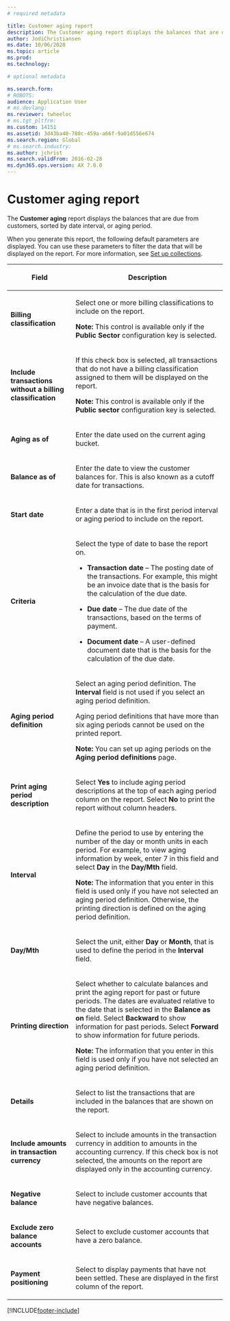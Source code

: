 ```yaml
---
# required metadata

title: Customer aging report
description: The Customer aging report displays the balances that are due from customers, sorted by date interval, or aging period.
author: JodiChristiansen
ms.date: 10/06/2020
ms.topic: article
ms.prod: 
ms.technology: 

# optional metadata

ms.search.form: 
# ROBOTS: 
audience: Application User
# ms.devlang: 
ms.reviewer: twheeloc
# ms.tgt_pltfrm: 
ms.custom: 14151
ms.assetid: 3d43ba40-780c-459a-a66f-9a01d556e674
ms.search.region: Global
# ms.search.industry: 
ms.author: jchrist
ms.search.validFrom: 2016-02-28
ms.dyn365.ops.version: AX 7.0.0
---
```


# Customer aging report 

The **Customer aging** report displays the balances that are due from customers, sorted by date interval, or aging period.

When you generate this report, the following default parameters are displayed. You can use these parameters to filter the data that will be displayed on the report. For more information, see [Set up collections](set-up-collections.md).

<table>
<colgroup>
<col>
<col>
</colgroup>
<thead>
<tr class="header">
<th><p>Field</p></th>
<th><p>Description</p></th>
</tr>
</thead>
<tbody>
<tr class="odd">
<td><p><strong>Billing classification</strong></p></td>
<td><p>Select one or more billing classifications to include on the report.</p>
<div class="alert">

**Note:** This control is available only if the <STRONG>Public Sector</STRONG> configuration key is selected.</P>


</div></td>
</tr>
<tr class="even">
<td><p><strong>Include transactions without a billing classification</strong></p></td>
<td><p>If this check box is selected, all transactions that do not have a billing classification assigned to them will be displayed on the report.</p>
<div class="alert">

**Note:** This control is available only if the <STRONG>Public sector</STRONG> configuration key is selected.</P>

</div></td>
</tr>
<tr class="odd">
<td><p><strong>Aging as of</strong></p></td>
<td><p>Enter the date used on the current aging bucket.</p></td>
</tr>
<tr class="odd">
<td><p><strong>Balance as of</strong></p></td>
<td><p>Enter the date to view the customer balances for. This is also known as a cutoff date for transactions.</p></td>
</tr>
<tr class="even">
<td><p><strong>Start date</strong></p></td>
<td><p>Enter a date that is in the first period interval or aging period to include on the report.</p></td>
</tr>
<tr class="odd">
<td><p><strong>Criteria</strong></p></td>
<td><p>Select the type of date to base the report on.</p>
<ul>
<li><p><strong>Transaction date</strong> – The posting date of the transactions. For example, this might be an invoice date that is the basis for the calculation of the due date.</p></li>
<li><p><strong>Due date</strong> – The due date of the transactions, based on the terms of payment.</p></li>
<li><p><strong>Document date</strong> – A user-defined document date that is the basis for the calculation of the due date.</p></li>
</ul></td>
</tr>
<tr class="even">
<td><p><strong>Aging period definition</strong></p></td>
<td><p>Select an aging period definition. The <strong>Interval</strong> field is not used if you select an aging period definition.</p>
<p>Aging period definitions that have more than six aging periods cannot be used on the printed report.</p>
<div class="alert">

**Note:** You can set up aging periods on the <STRONG>Aging period definitions</STRONG> page.</P>


</div></td>
</tr>
<tr class="odd">
<td><p><strong>Print aging period description</strong></p></td>
<td><p>Select <strong>Yes</strong> to include aging period descriptions at the top of each aging period column on the report. Select <strong>No</strong> to print the report without column headers.</p></td>
</tr>
<tr class="even">
<td><p><strong>Interval</strong></p></td>
<td><p>Define the period to use by entering the number of the day or month units in each period. For example, to view aging information by week, enter 7 in this field and select <strong>Day</strong> in the <strong>Day/Mth</strong> field.</p>
<div class="alert">

**Note:** The information that you enter in this field is used only if you have not selected an aging period definition. Otherwise, the printing direction is defined on the aging period definition.</P>


</div></td>
</tr>
<tr class="odd">
<td><p><strong>Day/Mth</strong></p></td>
<td><p>Select the unit, either <strong>Day</strong> or <strong>Month</strong>, that is used to define the period in the <strong>Interval</strong> field.</p></td>
</tr>
<tr class="even">
<td><p><strong>Printing direction</strong></p></td>
<td><p>Select whether to calculate balances and print the aging report for past or future periods. The dates are evaluated relative to the date that is selected in the <strong>Balance as on</strong> field. Select <strong>Backward</strong> to show information for past periods. Select <strong>Forward</strong> to show information for future periods.</p>
<div class="alert">
  
<STRONG>Note:</STRONG> The information that you enter in this field is used only if you have not selected an aging period definition.</P>


</div></td>
</tr>
<tr class="odd">
<td><p><strong>Details</strong></p></td>
<td><p>Select to list the transactions that are included in the balances that are shown on the report.</p></td>
</tr>
<tr class="even">
<td><p><strong>Include amounts in transaction currency</strong></p></td>
<td><p>Select to include amounts in the transaction currency in addition to amounts in the accounting currency. If this check box is not selected, the amounts on the report are displayed only in the accounting currency.</p></td>
</tr>
<tr class="odd">
<td><p><strong>Negative balance</strong></p></td>
<td><p>Select to include customer accounts that have negative balances.</p></td>
</tr>
<tr class="even">
<td><p><strong>Exclude zero balance accounts</strong></p></td>
<td><p>Select to exclude customer accounts that have a zero balance.</p></td>
</tr>
<tr class="odd">
<td><p><strong>Payment positioning</strong></p></td>
<td><p>Select to display payments that have not been settled. These are displayed in the first column of the report.</p></td>
</tr>
</tbody>
</table>



[!INCLUDE[footer-include](../../includes/footer-banner.md)]
